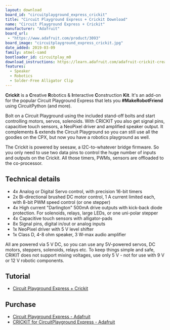 ```yaml
---
layout: download
board_id: "circuitplayground_express_crickit"
title: "Circuit Playground Express + Crickit Download"
name: "Circuit Playground Express + Crickit"
manufacturer: "Adafruit"
board_url:
 - "https://www.adafruit.com/product/3093"
board_image: "circuitplayground_express_crickit.jpg"
date_added: 2019-03-09
family: atmel-samd
bootloader_id: circuitplay_m0
download_instructions: https://learn.adafruit.com/adafruit-crickit-creative-robotic-interactive-construction-kit/circuitpython-code
features:
  - Speaker
  - Robotics
  - Solder-Free Alligator Clip
---
```


**Crickit** is a **C**reative **R**obotics & **I**nteractive **C**onstruction **Kit**. It's an add-on for the popular Circuit Playground Express that lets you **#MakeRobotFriend** using CircuitPython (and more).

Bolt on a Circuit Playground using the included stand-off bolts and start controlling motors, servos, solenoids. With CRICKIT you also get signal pins, capacitive touch sensors, a NeoPixel driver and amplified speaker output. It complements & extends the Circuit Playground so you can still use all the goodies on the CPX, but now you have a robotics playground as well.

The Crickit is powered by seesaw, a I2C-to-whatever bridge firmware. So you only need to use two data pins to control the huge number of inputs and outputs on the Crickit. All those timers, PWMs, sensors are offloaded to the co-processor.

## Technical details

* 4x Analog or Digital Servo control, with precision 16-bit timers
* 2x Bi-directional brushed DC motor control, 1 A current limited each, with 8-bit PWM speed control (or one stepper)
* 4x High current "Darlington" 500mA drive outputs with kick-back diode protection. For solenoids, relays, large LEDs, or one uni-polar stepper
* 4x Capacitive touch sensors with alligator-pads
* 8x Signal pins, digital in/out or analog inputs
* 1x NeoPixel driver with 5 V level shifter
* 1x Class D, 4-8 ohm speaker, 3 W-max audio amplifier

All are powered via 5 V DC, so you can use any 5V-powered servos, DC motors, steppers, solenoids, relays etc. To keep things simple and safe, CRIKIT does not support mixing voltages, use only 5 V - not for use with 9 V or 12 V robotic components.

## Tutorial

- [Circuit Playground Express + Crickit](https://learn.adafruit.com/adafruit-crickit-creative-robotic-interactive-construction-kit)

## Purchase

* [Circuit Playground Express - Adafruit](https://www.adafruit.com/product/3333)
* [CRICKIT for CircuitPlayground Express - Adafruit](https://www.adafruit.com/product/3093)
